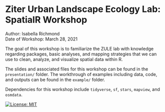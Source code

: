 # Ziter Urban Landscape Ecology Lab: SpatialR Workshop
Author: Isabella Richmond  
Date of Workshop: March 28, 2021  

The goal of this workshop is to familiarize the ZULE lab with knowledge regarding packages, basic analyses, and mapping strategies that we can use to clean, analyze, and visualize spatial data within R. 

The slides and associated files for this workshop can be found in the `presentation/` folder. The workthrough of examples including data, code, and outputs can be found in the `example/` folder.     

Dependencies for this workshop include `tidyverse`, `sf`, `stars`, `mapview`, and `osmdata`.  

[![License: MIT](https://img.shields.io/badge/License-MIT-yellow.svg)](https://opensource.org/licenses/MIT)

